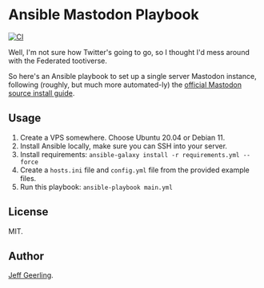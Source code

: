 # Ansible Mastodon Playbook

[![CI](https://github.com/geerlingguy/ansible-mastodon/workflows/CI/badge.svg?branch=master&event=push)](https://github.com/geerlingguy/ansible-mastodon/actions?query=workflow%3ACI)

Well, I'm not sure how Twitter's going to go, so I thought I'd mess around with the Federated tootiverse.

So here's an Ansible playbook to set up a single server Mastodon instance, following (roughly, but much more automated-ly) the [official Mastodon source install guide](https://docs.joinmastodon.org/admin/install/).

## Usage

  1. Create a VPS somewhere. Choose Ubuntu 20.04 or Debian 11.
  2. Install Ansible locally, make sure you can SSH into your server.
  3. Install requirements: `ansible-galaxy install -r requirements.yml --force`
  4. Create a `hosts.ini` file and `config.yml` file from the provided example files.
  5. Run this playbook: `ansible-playbook main.yml`

## License

MIT.

## Author

[Jeff Geerling](https://www.jeffgeerling.com).
